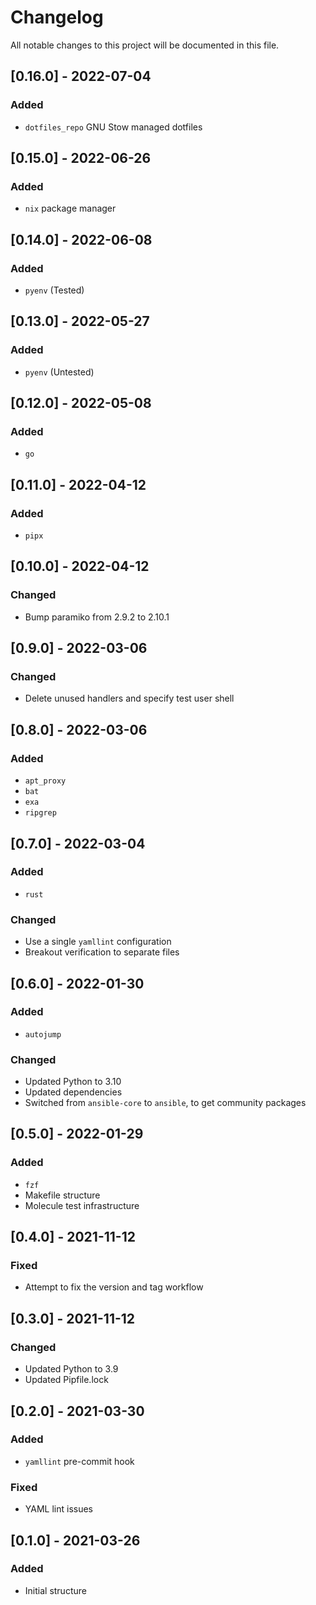 # Changelog

All notable changes to this project will be documented in this file.

## [0.16.0] - 2022-07-04

### Added

- `dotfiles_repo` GNU Stow managed dotfiles

## [0.15.0] - 2022-06-26

### Added

- `nix` package manager

## [0.14.0] - 2022-06-08

### Added

- `pyenv` (Tested)

## [0.13.0] - 2022-05-27

### Added

- `pyenv` (Untested)

## [0.12.0] - 2022-05-08

### Added

- `go`

## [0.11.0] - 2022-04-12

### Added

- `pipx`

## [0.10.0] - 2022-04-12

### Changed

- Bump paramiko from 2.9.2 to 2.10.1

## [0.9.0] - 2022-03-06

### Changed

- Delete unused handlers and specify test user shell

## [0.8.0] - 2022-03-06

### Added

- `apt_proxy`
- `bat`
- `exa`
- `ripgrep`

## [0.7.0] - 2022-03-04

### Added

- `rust`

### Changed

- Use a single `yamllint` configuration
- Breakout verification to separate files

## [0.6.0] - 2022-01-30

### Added

- `autojump`

### Changed

- Updated Python to 3.10
- Updated dependencies
- Switched from `ansible-core` to `ansible`, to get community packages

## [0.5.0] - 2022-01-29

### Added

- `fzf`
- Makefile structure
- Molecule test infrastructure

## [0.4.0] - 2021-11-12

### Fixed

- Attempt to fix the version and tag workflow

## [0.3.0] - 2021-11-12

### Changed

- Updated Python to 3.9
- Updated Pipfile.lock

## [0.2.0] - 2021-03-30

### Added

- `yamllint` pre-commit hook

### Fixed

- YAML lint issues

## [0.1.0] - 2021-03-26

### Added

- Initial structure
